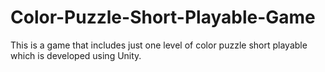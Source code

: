 # Color-Puzzle-Short-Playable-Game
This is a game that includes just one level of color puzzle short playable which is developed using Unity.
